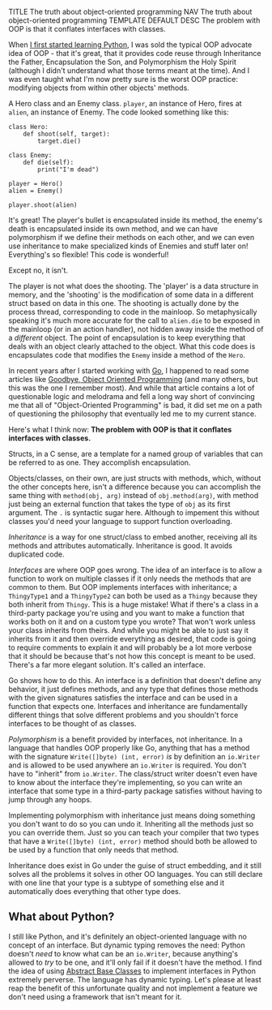 TITLE The truth about object-oriented programming
NAV The truth about object-oriented programming
TEMPLATE DEFAULT
DESC The problem with OOP is that it conflates interfaces with classes.

When [I first started learning Python](python), I was sold the typical OOP advocate idea of OOP - that it's great, that it provides code reuse through Inheritance the Father, Encapsulation the Son, and Polymorphism the Holy Spirit (although I didn't understand what those terms meant at the time). And I was even taught what I'm now pretty sure is the worst OOP practice: modifying objects from within other objects' methods. <expand-note contentid="1"></expand-note>

<div class="hidden" id="1">

A Hero class and an Enemy class. `player`, an instance of Hero, fires at `alien`, an instance of Enemy.
The code looked something like this:
```
class Hero:
	def shoot(self, target):
		target.die()

class Enemy:
	def die(self):
		print("I'm dead")

player = Hero()
alien = Enemy()

player.shoot(alien)
```
It's great! The player's bullet is encapsulated inside its method, the enemy's death is encapsulated inside its own method,
and we can have polymorphism if we define their methods on each other, and we can even use inheritance to make specialized
kinds of Enemies and stuff later on! Everything's so flexible! This code is wonderful!

Except no, it isn't.

The player is not what does the shooting. The 'player' is a data structure in memory, and the 'shooting' is the modification of some data in a different struct based on data in this one. The shooting is actually done by the process thread, corresponding to code in the mainloop. So metaphysically speaking it's much more accurate for the call to `alien.die` to be exposed in the mainloop (or in an action handler), not hidden away inside the method of a *different* object. The point of encapsulation is to keep everything that deals with an object clearly attached to the object. What this code does is encapsulates code that modifies the `Enemy` inside a method of the `Hero`.

</div>

In recent years after I started working with [Go](go), I happened to read some articles like [Goodbye, Object Oriented Programming](https://medium.com/@cscalfani/goodbye-object-oriented-programming-a59cda4c0e53) (and many others, but this was the one I remember most). And while that article contains a lot of questionable logic and melodrama and fell a long way short of convincing me that all of "Object-Oriented Programming" is bad, it did set me on a path of questioning the philosophy that eventually led me to my current stance.

Here's what I think now: **The problem with OOP is that it conflates interfaces with classes.**

Structs, in a C sense, are a template for a named group of variables that can be referred to as one. They accomplish encapsulation.

Objects/classes, on their own, are just structs with methods, which, without the other concepts here, isn't a difference because you can accomplish the same thing with `method(obj, arg)` instead of `obj.method(arg)`, with method just being an external function that takes the type of `obj` as its first argument. The `.` is syntactic sugar here. Although to impement this without classes you'd need your language to support function overloading.

*Inheritance* is a way for one struct/class to embed another, receiving all its methods and attributes automatically. Inheritance is good. It avoids duplicated code.

*Interfaces* are where OOP goes wrong. The idea of an interface is to allow a function to work on multiple classes if it only needs the methods that are common to them. But OOP implements interfaces with inheritance; a `ThingyType1` and a `ThingyType2` can both be used as a `Thingy` because they both inherit from `Thingy`. This is a huge mistake! What if there's a class in a third-party package you're using and you want to make a function that works both on it and on a custom type you wrote? That won't work unless your class inherits from theirs. And while you might be able to just say it inherits from it and then override everything as desired, that code is going to require comments to explain it and will probably be a lot more verbose that it should be because that's not how this concept is meant to be
used. There's a far more elegant solution. It's called an interface.

Go shows how to do this. An interface is a definition that doesn't define any behavior, it just defines methods, and any type that defines those methods with the given signatures satisfies the interface and can be used in a function that expects one. Interfaces and inheritance are fundamentally different things that solve different problems and you shouldn't force interfaces to be thought of as classes.

*Polymorphism* is a benefit provided by interfaces, not inheritance. In a language that handles OOP properly like Go, anything that has a method with the signature `Write([]byte) (int, error)` *is* by definition an `io.Writer` and is allowed to be used anywhere an `io.Writer` is required. You don't have to "inherit" from `io.Writer`. The class/struct writer doesn't even have to know about the interface they're implementing, so you can write an interface that some type in a third-party package satisfies without having to jump through any hoops.

Implementing polymorphism with inheritance just means doing something you don't want to do so you can undo it. Inheriting all the methods just so you can override them. Just so you can teach your compiler that two types that have a `Write([]byte) (int, error)` method should both be allowed to be used by a function that only needs that method.

Inheritance does exist in Go under the guise of struct embedding, and it still solves all the problems it solves in other OO languages. You can still declare with one line that your type is a subtype of something else and it automatically does everything that other type does.

## What about Python?

I still like Python, and it's definitely an object-oriented language with no concept of an interface. But dynamic typing removes the need: Python doesn't *need* to know what can be an `io.Writer`, because anything's allowed to *try* to be one, and it'll only fail if it doesn't have the method. I find the idea of using [Abstract Base Classes](https://docs.python.org/3/library/abc.html) to implement interfaces in Python extremely perverse. The language has dynamic typing. Let's please at least reap the benefit of this unfortunate quality and not implement a feature we don't need using a framework that isn't meant for it.
